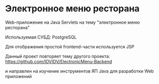 # Электронное меню ресторана

Web-приложение на Java Servlets на тему "электронное меню ресторана"

Используемая СУБД: PostgreSQL

Для отображения простой frontend-части используется JSP


Данный проект повторяет тему другого проекта: https://github.com/IDVIDV/ElectronicMenu-Backend

и направлен на изучение инструментов ЯП Java для разработки Web приложений
